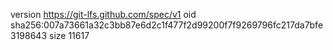 version https://git-lfs.github.com/spec/v1
oid sha256:007a73661a32c3bb87e6d2c1f477f2d99200f7f9269796fc217da7bfe3198643
size 11617
